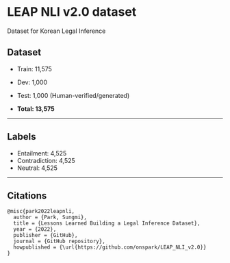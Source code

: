 # LEAP NLI v2.0 dataset
Dataset for Korean Legal Inference

## Dataset

* Train: 11,575
* Dev: 1,000
* Test: 1,000 (Human-verified/generated)

* **Total: 13,575**

----------

## Labels

* Entailment: 4,525
* Contradiction: 4,525
* Neutral: 4,525

----------

## Citations

```
@misc{park2022leapnli,
  author = {Park, Sungmi},
  title = {Lessons Learned Building a Legal Inference Dataset},
  year = {2022},
  publisher = {GitHub},
  journal = {GitHub repository},
  howpublished = {\url{https://github.com/onspark/LEAP_NLI_v2.0}}
}
```
